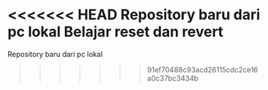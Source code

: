 <<<<<<< HEAD
Repository baru dari pc lokal
Belajar reset dan revert
=======
Repository baru dari pc lokal
>>>>>>> 91ef70488c93acd26115cdc2ce16a0c37bc3434b
